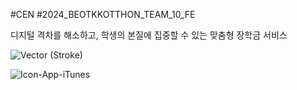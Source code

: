 #CEN
#2024_BEOTKKOTTHON_TEAM_10_FE

디지털 격차를 해소하고, 학생의 본질에 집중할 수 있는 맞춤형 장학금 서비스

![Vector (Stroke)](https://github.com/goormthon-Univ/2024_BEOTKKOTTHON_TEAM_10_FE/assets/50621327/4d2097cf-3b25-420e-8a1d-27ce4fe6f7c7)

![Icon-App-iTunes](https://github.com/goormthon-Univ/2024_BEOTKKOTTHON_TEAM_10_FE/assets/50621327/d25f5fb8-652e-4c54-924b-b0c59ec098ea)
